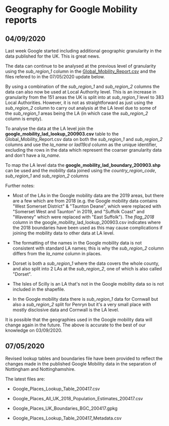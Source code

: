 # Geography for Google Mobility reports

## 04/09/2020
Last week Google started including additional geographic granularity in the data published for the UK. This is great news.

The data can continue to be analysed at the previous level of granularity using the *sub_region_1* column in the [Global_Mobility_Report.csv](https://www.google.com/covid19/mobility/) and the files refered to in the 07/05/2020 update below.  

By using a combination of the *sub_region_1* and *sub_region_2* columns the data can also now be used at Local Authority level. This is an increase in granularity from the 151 areas the UK is split into at *sub_region_1* level to 383 Local Authorities. However, it is not as straightforward as just using the *sub_region_2* column to carry out analysis at the LA level due to some of the *sub_region_1* areas being the LA (in which case the *sub_region_2* column is empty). 

To analyse the data at the LA level join the **google_mobility_lad_lookup_200903.csv** table to the Global_Mobility_Report.csv data on both the *sub_region_1* and *sub_region_2* columns and use the *la_name* or *lad19cd* column as the unique identifier, excluding the rows in the data which represent the coarser granularity data and don't have a *la_name*. 

To map the LA level data the **google_mobility_lad_boundary_200903.shp** can be used and the mobility data joined using the *country_region_code*, *sub_region_1* and *sub_region_2* columns

Further notes:  
* Most of the LAs in the Google mobility data are the 2019 areas, but there are a few which are from 2018 (e.g. the Google mobility data contains "West Somerset District" & "Taunton Deane", which were replaced with "Somerset West and Taunton" in 2019, and "Suffolk Coast" and "Waveney" which were replaced with "East Suffolk"). The *flag_2018* column in the google_mobility_lad_lookup_200903.csv indicates where the 2018 boundaries have been used as this may cause complications if joining the mobility data to other data at LA level.

* The formatting of the names in the Google mobility data is not consistent with standard LA names; this is why the *sub_region_2* column differs from the *la_name* column in places.

* Dorset is both a *sub_region_1* where the data covers the whole county, and also split into 2 LAs at the *sub_region_2*, one of which is also called "Dorset".

* The Isles of Scilly is an LA that's not in the Google mobility data so is not included in the shapefile.

* In the Google mobility data there is *sub_region_1* data for Cornwall but also a *sub_region_2* split for Penryn but it's a very small place with mostly disclosive data and Cornwall is the LA level.

It is possible that the geographies used in the Google mobility data will change again in the future. The above is accurate to the best of our knowledge on 03/09/2020.

## 07/05/2020 
Revised lookup tables and boundaries file have been provided to reflect the changes made in the published Google Mobility data in the separation of Nottingham and Nottinghamshire.

The latest files are:

* Google_Places_Lookup_Table_200417.csv

* Google_Places_All_UK_2018_Population_Estimates_200417.csv

* Google_Places_UK_Boundaries_BGC_200417.gpkg

* Google_Places_Lookup_Table_200417_Metadata.csv
